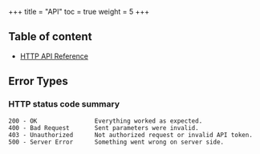 +++
title = "API"
toc = true
weight = 5
+++

## Table of content
- [HTTP API Reference](https://wiki.lightstreams.network/docs)

## Error Types

### HTTP status code summary

```
200 - OK                Everything worked as expected.
400 - Bad Request       Sent parameters were invalid.
403 - Unauthorized      Not authorized request or invalid API token.
500 - Server Error      Something went wrong on server side.
```



